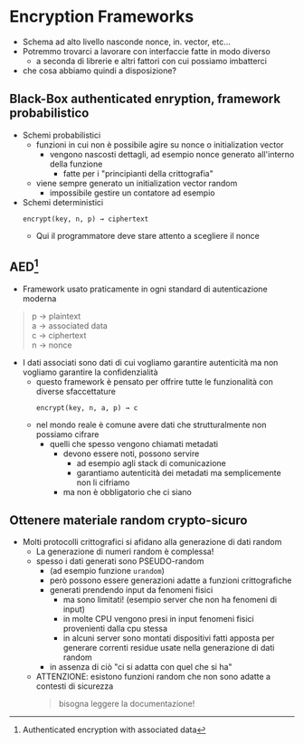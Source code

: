 # Encryption Frameworks

* Schema ad alto livello nasconde nonce, in. vector, etc...
* Potremmo trovarci a lavorare con interfaccie fatte in modo diverso
    * a seconda di librerie e altri fattori con cui possiamo imbatterci
* che cosa abbiamo quindi a disposizione?

## Black-Box authenticated enryption, framework probabilistico

* Schemi probabilistici
    * funzioni in cui non è possibile agire su nonce o initialization vector
        * vengono nascosti dettagli, ad esempio nonce generato all'interno della
        funzione 
            * fatte per i "principianti della crittografia"
    * viene sempre generato un initialization vector random
        * impossibile gestire un contatore ad esempio
* Schemi deterministici 
    ```
    encrypt(key, n, p) → ciphertext
    ```
    * Qui il programmatore deve stare attento a scegliere il nonce

## AED[^1]

* Framework usato praticamente in ogni standard di autenticazione moderna

> p → plaintext<br> 
> a → associated data<br>
> c → ciphertext<br>
> n → nonce

* I dati associati sono dati di cui vogliamo garantire autenticità ma non
  vogliamo garantire la confidenzialità
  * questo framework è pensato per offrire tutte le funzionalità con diverse
  sfaccettature
    ```
    encrypt(key, n, a, p) → c
    ```
  * nel mondo reale è comune avere dati che strutturalmente non possiamo
  cifrare
    * quelli che spesso vengono chiamati metadati
        * devono essere noti, possono servire
            * ad esempio agli stack di comunicazione
            * garantiamo autenticità dei metadati ma semplicemente non li
            cifriamo
        * ma non è obbligatorio che ci siano

## Ottenere materiale random crypto-sicuro

* Molti protocolli crittografici si afidano alla generazione di dati random
    * La generazione di numeri random è complessa!
    * spesso i dati generati sono PSEUDO-random 
        * (ad esempio funzione `urandom`)
        * però possono essere generazioni adatte a funzioni crittografiche
        * generati prendendo input da fenomeni fisici
            * ma sono limitati! (esempio server che non ha fenomeni di
            input)
            * in molte CPU vengono presi in input fenomeni fisici
            provenienti dalla cpu stessa
            * in alcuni server sono montati dispositivi fatti apposta per
            generare correnti residue usate nella generazione di dati random
        * in assenza di ciò "ci si adatta con quel che si ha"
    * ATTENZIONE: esistono funzioni random che non sono adatte a contesti di
    sicurezza
        >   bisogna leggere la documentazione!

[^1]: Authenticated encryption with associated data
